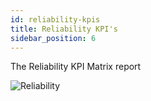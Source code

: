 ```yaml
---
id: reliability-kpis
title: Reliability KPI's
sidebar_position: 6
---
```


The Reliability KPI Matrix report

![Reliability](/img/KPIMatrixOverview.png) 

